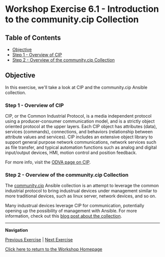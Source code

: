 # Workshop Exercise 6.1 - Introduction to the community.cip Collection

## Table of Contents

* [Objective](#objective)
* [Step 1 - Overview of CIP](#step-1---syncing-our-project)
* [Step 2 - Overview of the community.cip Collection](#step-2---creating-a-job-template)

## Objective

In this exercise, we'll take a look at CIP and the community.cip Ansible collection.

### Step 1 - Overview of CIP

CIP, or the Common Industrial Protocol, is a media independent protocol using a producer-consumer communication model, and is a strictly object oriented protocol at the upper layers. Each CIP object has attributes (data), services (commands), connections, and behaviors (relationship between attribute values and services). CIP includes an extensive object library to support general purpose network communications, network services such as file transfer, and typical automation functions such as analog and digital input/output devices, HMI, motion control and position feedback.

For more info, visit the [ODVA page on CIP](https://www.odva.org/technology-standards/key-technologies/common-industrial-protocol-cip/).

### Step 2 - Overview of the community.cip Collection

The [community.cip](https://github.com/ansible-collections/community.cip) Ansible collection is an attempt to leverage the common industrial protocol to bring industrual devices under management similar to more traditional devices, such as linux server, network devices, and so on.

Many industrual devices leverage CIP for communication, potentially opening up the possibility of management with Ansible. For more information, check out this [blog post about the collection](https://developers.redhat.com/articles/2023/01/10/automate-devices-using-ansible-cip#).

---
**Navigation**

[Previous Exercise](../5.2-deploying-the-app) | [Next Exercise](../6.2-inventory-and-host)

[Click here to return to the Workshop Homepage](../README.md)
